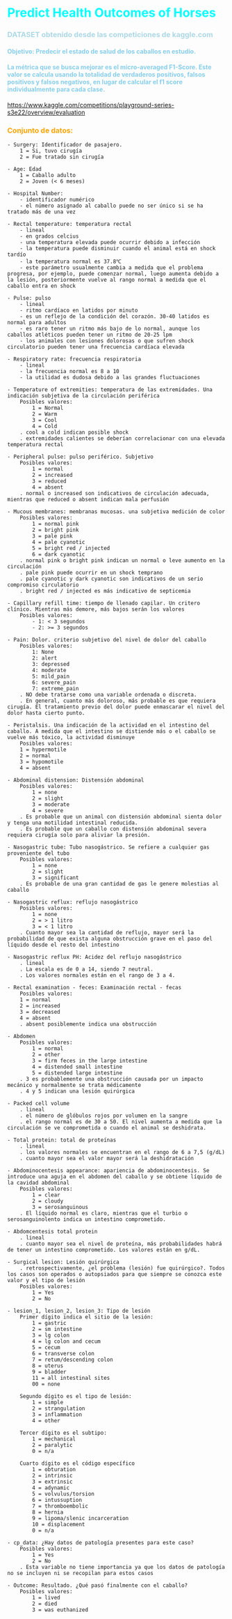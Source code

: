 # <span style="color:cyan"> Predict Health Outcomes of Horses
### <span style="color:lightblue"> DATASET obtenido desde las competiciones de kaggle.com

#### <span style="color:#87CEEB"> Objetivo: Predecir el estado de salud de los caballos en estudio.

#### <span style="color:#87CEEB"> La métrica que se busca mejorar es el micro-averaged F1-Score. Este valor se calcula usando la totalidad de verdaderos positivos, falsos positivos y falsos negativos, en lugar de calcular el f1 score individualmente para cada clase.

https://www.kaggle.com/competitions/playground-series-s3e22/overview/evaluation

### <span style="color:orange"> Conjunto de datos:
    - Surgery: Identificador de pasajero.
        1 = Si, tuvo cirugía
        2 = Fue tratado sin cirugía

    - Age: Edad
        1 = Caballo adulto
        2 = Joven (< 6 meses)
    
    - Hospital Number:
        - identificador numérico
        - el número asignado al caballo puede no ser único si se ha tratado más de una vez

    - Rectal temperature: temperatura rectal
        - lineal
        - en grados celcius
        - una temperatura elevada puede ocurrir debido a infección
        - la temperatura puede disminuir cuando el animal está en shock tardío
        - la temperatura normal es 37.8℃
        - este parámetro usualmente cambia a medida que el problema progresa, por ejemplo, puede comenzar normal, luego aumenta debido a la lesión, posteriormente vuelve al rango normal a medida que el caballo entra en shock

    - Pulse: pulso
        - lineal
        - ritmo cardíaco en latidos por minuto
        - es un reflejo de la condición del corazón. 30-40 latidos es normal para adultos
        - es raro tener un ritmo más bajo de lo normal, aunque los caballos atléticos pueden tener un ritmo de 20-25 lpm
        - los animales con lesiones dolorosas o que sufren shock circulatorio pueden tener una frecuencia cardíaca elevada

    - Respiratory rate: frecuencia respiratoria
        - lineal
        - la frecuencia normal es 8 a 10
        - la utilidad es dudosa debido a las grandes fluctuaciones

    - Temperature of extremities: temperatura de las extremidades. Una indicación subjetiva de la circulación periférica
        Posibles valores:
            1 = Normal
            2 = Warm
            3 = Cool
            4 = Cold
        . cool a cold indican posible shock
        . extremidades calientes se deberían correlacionar con una elevada temperatura rectal
    
    - Peripheral pulse: pulso periférico. Subjetivo
        Posibles valores:
            1 = normal
            2 = increased
            3 = reduced
            4 = absent
        . normal o increased son indicativos de circulación adecuada, mientras que reduced o absent indican mala perfusión

    - Mucous membranes: membranas mucosas. una subjetiva medición de color
        Posibles valores:
            1 = normal pink
            2 = bright pink
            3 = pale pink
            4 = pale cyanotic
            5 = bright red / injected
            6 = dark cyanotic
        . normal pink o bright pink indican un normal o leve aumento en la circulación
        . pale pink puede ocurrir en un shock temprano
        . pale cyanotic y dark cyanotic son indicativos de un serio compromiso circulatorio
        . bright red / injected es más indicativo de septicemia

    - Capillary refill time: tiempo de llenado capilar. Un critero clínico. Mientras más demore, más bajos serán los valores
        Posibles valores:
            - 1: < 3 segundos
            - 2: >= 3 segundos

    - Pain: Dolor. criterio subjetivo del nivel de dolor del caballo
        Posibles valores:
            1: None
            2: alert
            3: depressed
            4: moderate
            5: mild_pain
            6: severe_pain
            7: extreme_pain
        . NO debe tratarse como una variable ordenada o discreta.
        . En general, cuanto más doloroso, más probable es que requiera cirugía. El tratamiento previo del dolor puede enmascarar el nivel del dolor hasta cierto punto.

    - Peristalsis. Una indicación de la actividad en el intestino del caballo. A medida que el intestino se distiende más o el caballo se vuelve más tóxico, la actividad disminuye
        Posibles valores:
        1 = hypermotile
        2 = normal
        3 = hypomotile
        4 = absent
    
    - Abdominal distension: Distensión abdominal
        Posibles valores:
            1 = none
            2 = slight
            3 = moderate
            4 = severe
        . Es probable que un animal con distensión abdominal sienta dolor y tenga una motilidad intestinal reducida.
        . Es probable que un caballo con distensión abdominal severa requiera cirugía solo para aliviar la presión.

    - Nasogastric tube: Tubo nasogástrico. Se refiere a cualquier gas proveniente del tubo
        Posibles valores:
            1 = none
            2 = slight
            3 = significant
        . Es probable de una gran cantidad de gas le genere molestias al caballo

    - Nasogastric reflux: reflujo nasogástrico
        Posibles valores:
            1 = none
            2 = > 1 litro
            3 = < 1 litro
        . Cuanto mayor sea la cantidad de reflujo, mayor será la probabilidad de que exista alguna obstrucción grave en el paso del líquido desde el resto del intestino

    - Nasogastric reflux PH: Acidez del reflujo nasogástrico
        . lineal
        . La escala es de 0 a 14, siendo 7 neutral.
        . Los valores normales están en el rango de 3 a 4.

    - Rectal examination - feces: Examinación rectal - fecas
        Posibles valores:
        1 = normal
        2 = increased
        3 = decreased
        4 = absent
        . absent posiblemente indica una obstrucción
    
    - Abdomen
        Posibles valores:
            1 = normal
            2 = other
            3 = firm feces in the large intestine
            4 = distended small intestine
            5 = distended large intestine
        . 3 es probablemente una obstrucción causada por un impacto mecánico y normalmente se trata médicamente
        . 4 y 5 indican una lesión quirúrgica
    
    - Packed cell volume
        . lineal
        . el número de glóbulos rojos por volumen en la sangre
        . el rango normal es de 30 a 50. El nivel aumenta a medida que la circulación se ve comprometida o cuando el animal se deshidrata.

    - Total protein: total de proteínas
        . lineal
        . los valores normales se encuentran en el rango de 6 a 7,5 (g/dL)
        . cuanto mayor sea el valor mayor será la deshidratación

    - Abdominocentesis appearance: apariencia de abdominocentesis. Se introduce una aguja en el abdomen del caballo y se obtiene líquido de la cavidad abdominal
        Posibles valores:
            1 = clear
            2 = cloudy
            3 = serosanguinous
        . El líquido normal es claro, mientras que el turbio o serosanguinolento indica un intestino comprometido.
    
    - Abdomcentesis total protein
        . lineal
        . cuanto mayor sea el nivel de proteína, más probabilidades habrá de tener un intestino comprometido. Los valores están en g/dL.

    - Surgical lesion: Lesión quirúrgica
        . retrospectivamente, ¿el problema (lesión) fue quirúrgico?. Todos los casos son operados o autopsiados para que siempre se conozca este valor y el tipo de lesión
        Posibles valores:
            1 = Yes
            2 = No

    - lesion_1, lesion_2, lesion_3: Tipo de lesión
        Primer dígito indica el sitio de la lesión:
            1 = gastric
            2 = sm intestine
            3 = lg colon
            4 = lg colon and cecum
            5 = cecum
            6 = transverse colon
            7 = retum/descending colon
            8 = uterus
            9 = bladder
            11 = all intestinal sites
            00 = none

        Segundo dígito es el tipo de lesión:
            1 = simple
            2 = strangulation
            3 = inflammation
            4 = other

        Tercer dígito es el subtipo:
            1 = mechanical
            2 = paralytic
            0 = n/a
        
        Cuarto dígito es el código específico
            1 = obturation
            2 = intrinsic
            3 = extrinsic
            4 = adynamic
            5 = volvulus/torsion
            6 = intussuption
            7 = thromboembolic
            8 = hernia
            9 = lipoma/slenic incarceration
            10 = displacement
            0 = n/a

    - cp_data: ¿Hay datos de patología presentes para este caso?
        Posibles valores:
            1 = Yes
            2 = No
        . Esta variable no tiene importancia ya que los datos de patología no se incluyen ni se recopilan para estos casos

    - Outcome: Resultado. ¿Qué pasó finalmente con el caballo?
        Posibles valores:
            1 = lived
            2 = died
            3 = was euthanized

